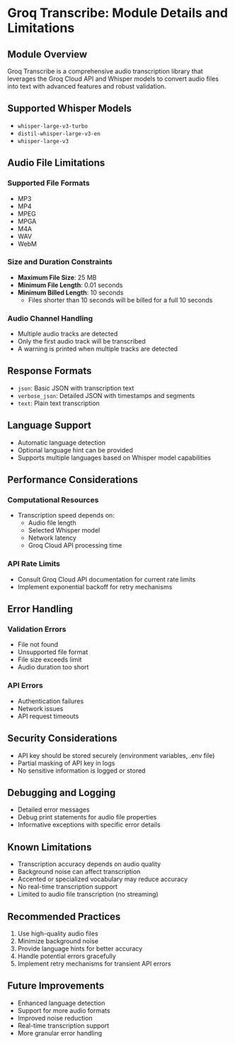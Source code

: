 # Groq Transcribe: Module Details and Limitations

## Module Overview

Groq Transcribe is a comprehensive audio transcription library that leverages the Groq Cloud API and Whisper models to convert audio files into text with advanced features and robust validation.

## Supported Whisper Models

- `whisper-large-v3-turbo`
- `distil-whisper-large-v3-en`
- `whisper-large-v3`

## Audio File Limitations

### Supported File Formats
- MP3
- MP4
- MPEG
- MPGA
- M4A
- WAV
- WebM

### Size and Duration Constraints
- **Maximum File Size**: 25 MB
- **Minimum File Length**: 0.01 seconds
- **Minimum Billed Length**: 10 seconds
  - Files shorter than 10 seconds will be billed for a full 10 seconds

### Audio Channel Handling
- Multiple audio tracks are detected
- Only the first audio track will be transcribed
- A warning is printed when multiple tracks are detected

## Response Formats

- `json`: Basic JSON with transcription text
- `verbose_json`: Detailed JSON with timestamps and segments
- `text`: Plain text transcription

## Language Support

- Automatic language detection
- Optional language hint can be provided
- Supports multiple languages based on Whisper model capabilities

## Performance Considerations

### Computational Resources
- Transcription speed depends on:
  - Audio file length
  - Selected Whisper model
  - Network latency
  - Groq Cloud API processing time

### API Rate Limits
- Consult Groq Cloud API documentation for current rate limits
- Implement exponential backoff for retry mechanisms

## Error Handling

### Validation Errors
- File not found
- Unsupported file format
- File size exceeds limit
- Audio duration too short

### API Errors
- Authentication failures
- Network issues
- API request timeouts

## Security Considerations

- API key should be stored securely (environment variables, .env file)
- Partial masking of API key in logs
- No sensitive information is logged or stored

## Debugging and Logging

- Detailed error messages
- Debug print statements for audio file properties
- Informative exceptions with specific error details

## Known Limitations

- Transcription accuracy depends on audio quality
- Background noise can affect transcription
- Accented or specialized vocabulary may reduce accuracy
- No real-time transcription support
- Limited to audio file transcription (no streaming)

## Recommended Practices

1. Use high-quality audio files
2. Minimize background noise
3. Provide language hints for better accuracy
4. Handle potential errors gracefully
5. Implement retry mechanisms for transient API errors

## Future Improvements

- Enhanced language detection
- Support for more audio formats
- Improved noise reduction
- Real-time transcription support
- More granular error handling

